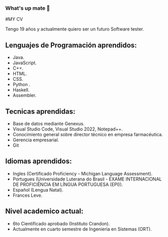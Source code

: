 ### What's up mate 👋

#MY CV 

Tengo 19 años y actualmente quiero ser un futuro Software tester.

## Lenguajes de Programación aprendidos:
- Java.
- JavaScript.
- C++.
- HTML.
- CSS.
- Python .
- Haskell.
- Assembler.
## Tecnicas aprendidas:
- Base de datos mediante Genexus.
- Visual Studio Code, Visual Studio 2022, Notepad++.
- Conocimiento general sobre director técnico en empresa farmacéutica.
- Gerencia empresarial.
- Git

## Idiomas aprendidos:
- Ingles (Certificado Proficiency - Michigan Language Assessment).
- Portugues (Universidade Luterana do Brasil - EXAME INTERNACIONAL DE PROFICIÊNCIA EM LÍNGUA PORTUGUESA (EPI)).
- Español (Lengua Natal).
- Frances Leve.

## Nivel academico actual:
- 6to Cientificado aprobado (Instituto Crandon).
- Actualmente en cuarto semestre de Ingenieria en Sistemas (ORT).


